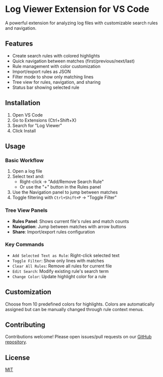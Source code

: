 # Log Viewer Extension for VS Code

A powerful extension for analyzing log files with customizable search rules and navigation.

## Features

- Create search rules with colored highlights
- Quick navigation between matches (first/previous/next/last)
- Rule management with color customization
- Import/export rules as JSON
- Filter mode to show only matching lines
- Tree view for rules, navigation, and sharing
- Status bar showing selected rule

## Installation

1. Open VS Code
2. Go to Extensions (Ctrl+Shift+X)
3. Search for "Log Viewer"
4. Click Install

## Usage

### Basic Workflow

1. Open a log file
2. Select text and:
   - Right-click → "Add/Remove Search Rule"
   - Or use the "+" button in the Rules panel
3. Use the Navigation panel to jump between matches
4. Toggle filtering with `Ctrl+Shift+P` → "Toggle Filter"

### Tree View Panels

- **Rules Panel**: Shows current file's rules and match counts
- **Navigation**: Jump between matches with arrow buttons
- **Share**: Import/export rules configuration

### Key Commands

- `Add Selected Text as Rule`: Right-click selected text
- `Toggle Filter`: Show only lines with matches
- `Clear All Rules`: Remove all rules for current file
- `Edit Search`: Modify existing rule's search term
- `Change Color`: Update highlight color for a rule

## Customization

Choose from 10 predefined colors for highlights. Colors are automatically assigned but can be manually changed through rule context menus.

## Contributing

Contributions welcome! Please open issues/pull requests on our [GitHub repository](https://github.com/your-repo-here).

## License

[MIT](LICENSE)
